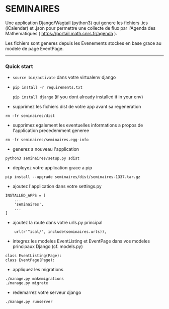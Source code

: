 # SEMINAIRES

Une application Django/Wagtail (python3) qui genere les fichiers .ics (iCalendar) et .json pour permettre une collecte de flux par l'Agenda des Mathematiques ( https://portail.math.cnrs.fr/agenda ).

Les fichiers sont generes depuis les Evenements stockes en base grace au modele de page EventPage.

-----------

### Quick start

- `source bin/activate` dans votre virtualenv django

- `pip install -r requirements.txt`

   `pip install django` (if you dont already installed it in your env)

- supprimez les fichiers dist de votre app avant sa regeneration

`rm -fr seminaires/dist`

- supprimez egalement les eventuelles informations a propos de l'application precedemment generee

`rm -fr seminaires/seminaires.egg-info`

- generez a nouveau l'application

`python3 seminaires/setup.py sdist`

- deployez votre application grace a pip

`pip install --upgrade seminaires/dist/seminaires-1337.tar.gz`

- ajoutez l'application dans votre settings.py
```
INSTALLED_APPS = [
	...
    'seminaires',
	...
]
```

- ajoutez la route dans votre urls.py principal
```
    url(r'^ical/', include(seminaires.urls)),

```

- integrez les modeles EventListing et EventPage dans vos modeles principaux Django (cf. models.py)
```
class EventListing(Page):
class EventPage(Page):
```

- appliquez les migrations
```
./manage.py makemigrations
./manage.py migrate
```

- redemarrez votre serveur django
```
./manage.py runserver
```

